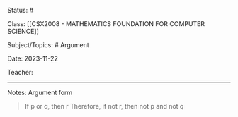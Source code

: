 Status: #

Class: [[CSX2008 - MATHEMATICS FOUNDATION FOR COMPUTER SCIENCE]]

Subject/Topics: # Argument 

Date: 2023-11-22

Teacher:
___

Notes:
Argument form
> If p or q, then r
> Therefore, if not r, then not p and not q

